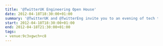 ```yaml
---
title: '@TwitterUK Engineering Open House'
date: 2012-04-18T18:30:00+01:00
summary: '@TwitterUK and @TwitterEng invite you to an evening of tech talks, beer and food with members of our US- and London-based engineering teams.'
start: 2012-04-18T18:30:00+01:00
end: 2012-04-18T21:30:00+01:00
tags:
- venue:9c3xgwch+c8
---
```

